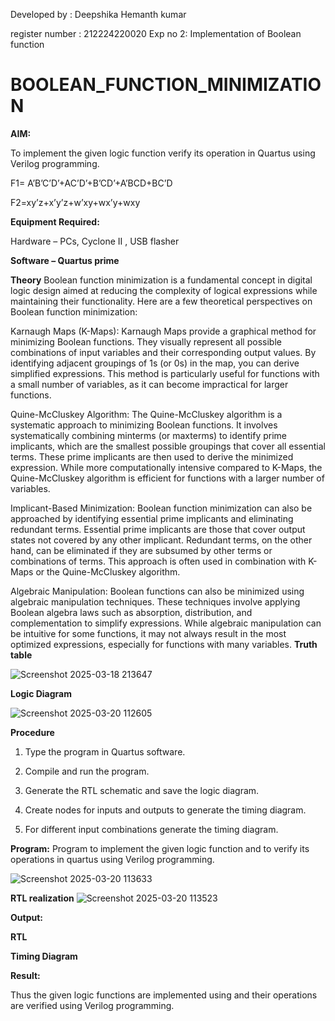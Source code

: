 Developed by : Deepshika Hemanth kumar

register number : 212224220020
Exp no 2: Implementation of Boolean function
# BOOLEAN_FUNCTION_MINIMIZATION

**AIM:**

To implement the given logic function verify its operation in Quartus using Verilog programming.

F1= A’B’C’D’+AC’D’+B’CD’+A’BCD+BC’D 

F2=xy’z+x’y’z+w’xy+wx’y+wxy

**Equipment Required:**

Hardware – PCs, Cyclone II , USB flasher

**Software – Quartus prime**

**Theory**
Boolean function minimization is a fundamental concept in digital logic design aimed at reducing the complexity of logical expressions while maintaining their functionality. Here are a few theoretical perspectives on Boolean function minimization:

Karnaugh Maps (K-Maps):
Karnaugh Maps provide a graphical method for minimizing Boolean functions. They visually represent all possible combinations of input variables and their corresponding output values. By identifying adjacent groupings of 1s (or 0s) in the map, you can derive simplified expressions. This method is particularly useful for functions with a small number of variables, as it can become impractical for larger functions.

Quine-McCluskey Algorithm:
The Quine-McCluskey algorithm is a systematic approach to minimizing Boolean functions. It involves systematically combining minterms (or maxterms) to identify prime implicants, which are the smallest possible groupings that cover all essential terms. These prime implicants are then used to derive the minimized expression. While more computationally intensive compared to K-Maps, the Quine-McCluskey algorithm is efficient for functions with a larger number of variables.

Implicant-Based Minimization:
Boolean function minimization can also be approached by identifying essential prime implicants and eliminating redundant terms. Essential prime implicants are those that cover output states not covered by any other implicant. Redundant terms, on the other hand, can be eliminated if they are subsumed by other terms or combinations of terms. This approach is often used in combination with K-Maps or the Quine-McCluskey algorithm.

Algebraic Manipulation:
Boolean functions can also be minimized using algebraic manipulation techniques. These techniques involve applying Boolean algebra laws such as absorption, distribution, and complementation to simplify expressions. While algebraic manipulation can be intuitive for some functions, it may not always result in the most optimized expressions, especially for functions with many variables.
**Truth table**

![Screenshot 2025-03-18 213647](https://github.com/user-attachments/assets/e1740a44-2ae4-4921-9b18-17c32bf53133)


**Logic Diagram**

![Screenshot 2025-03-20 112605](https://github.com/user-attachments/assets/d96c68d1-628c-4909-acd0-4b9f189137f3)


**Procedure**

1.	Type the program in Quartus software.

2.	Compile and run the program.

3.	Generate the RTL schematic and save the logic diagram.

4.	Create nodes for inputs and outputs to generate the timing diagram.

5.	For different input combinations generate the timing diagram.


**Program:**
 Program to implement the given logic function and to verify its operations in quartus using Verilog programming. 

 ![Screenshot 2025-03-20 113633](https://github.com/user-attachments/assets/a3089539-25e8-4715-8dd8-df7fec5201b1)


**RTL realization**
![Screenshot 2025-03-20 113523](https://github.com/user-attachments/assets/c942da27-6782-4366-9500-8172f270ac9f)


**Output:**

**RTL**

**Timing Diagram**

**Result:**

Thus the given logic functions are implemented using and their operations are verified using Verilog programming.


